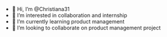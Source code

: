 - 👋 Hi, I’m @Christiana31
- 👀 I’m interested in collaboration and internship 
- 🌱 I’m currently learning product management 
- 💞️ I’m looking to collaborate on product management project 
